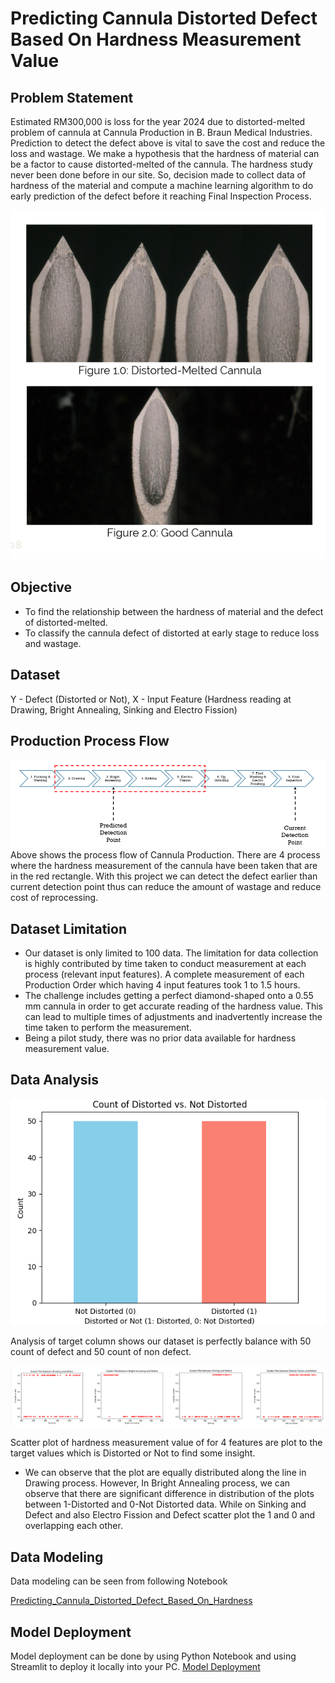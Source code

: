 # Predicting Cannula Distorted Defect Based On Hardness Measurement Value

## Problem Statement
Estimated RM300,000 is loss for the year 2024 due to distorted-melted problem of cannula at Cannula Production in B. Braun Medical Industries. Prediction to detect the defect above is vital to save the cost and reduce the loss and wastage. We make a hypothesis that the hardness of material can be a factor to cause distorted-melted of the cannula. The hardness study never been done before in our site. So, decision made to collect data of hardness of the material and compute a machine learning algorithm to do early prediction of the defect before it reaching Final Inspection Process.

![Distorted Sample](distorted_sample.png)

## Objective
- To find the relationship between the hardness of material and the defect of distorted-melted.
- To classify the cannula defect of distorted at early stage to reduce loss and wastage.

## Dataset
Y - Defect (Distorted or Not),
X - Input Feature (Hardness reading at Drawing, Bright Annealing, Sinking and Electro Fission)

## Production Process Flow
![Process Flow](processflow.png)
Above shows the process flow of Cannula Production. There are 4 process where the hardness measurement of the cannula have been taken that are in the red rectangle. With this project we can detect the defect earlier than current detection point thus can reduce the amount of wastage and reduce cost of reprocessing.

## Dataset Limitation
- Our dataset is only limited to 100 data. The limitation for data collection is highly contributed by time taken to conduct measurement at each process (relevant input features). A complete measurement of each Production Order which having 4 input features took 1 to 1.5 hours.
- The challenge includes getting a perfect diamond-shaped onto a 0.55 mm cannula in order to get accurate reading of the hardness value. This can lead to multiple times of adjustments and inadvertently increase the time taken to perform the measurement.
- Being a pilot study, there was no prior data available for hardness measurement value.

## Data Analysis
![Target Distribution](target_distribution.png)

Analysis of target column shows our dataset is perfectly balance with 50 count of defect and 50 count of non defect.


![Scatter Plot](scatter_plot.png)

Scatter plot of hardness measurement value of for 4 features are plot to the target values which is Distorted or Not to find some insight.

- We can observe that the plot are equally distributed along the line in Drawing process. However, In Bright Annealing process, we can observe that there are significant difference in distribution of the plots between 1-Distorted and 0-Not Distorted data. While on Sinking and Defect and also Electro Fission and Defect scatter plot the 1 and 0 and overlapping each other.

## Data Modeling
Data modeling can be seen from following Notebook 

[Predicting_Cannula_Distorted_Defect_Based_On_Hardness](Predicting_Cannula_Distorted_Defect_Based_On_Hardness.ipynb)

## Model Deployment
Model deployment can be done by using Python Notebook and using Streamlit to deploy it locally into your PC.
[Model Deployment](Model_deployment.ipynb)




